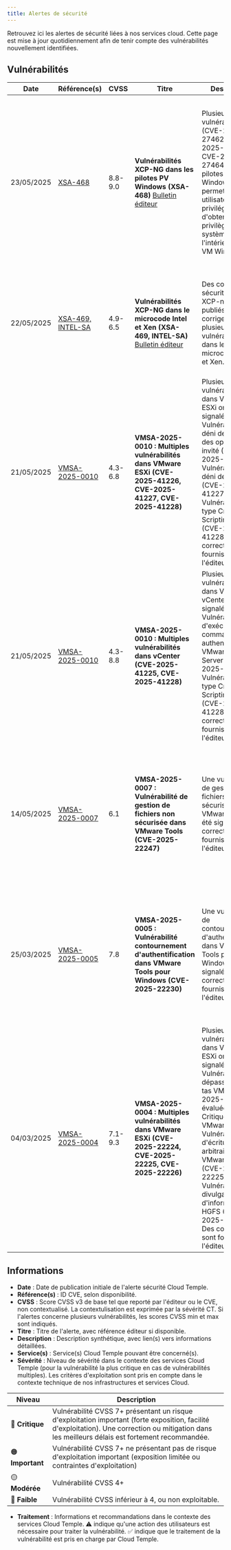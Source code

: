 ```yaml
---
title: Alertes de sécurité
---
```


Retrouvez ici les alertes de sécurité liées à nos services cloud.
Cette page est mise à jour quotidiennement afin de tenir compte des vulnérabilités nouvellement identifiées.

## Vulnérabilités

| Date | Référence(s) | CVSS | Titre | Description | Service(s) | Sévérité | Traitement |
|---------------------|-----------------|-------------|--------------|---------|-------------|----------------|-------------|
| 23/05/2025 | [XSA-468](https://xenbits.xen.org/xsa/advisory-468.html) | 8.8-9.0 | **Vulnérabilités XCP-NG dans les pilotes PV Windows (XSA-468)** [Bulletin éditeur](https://xcp-ng.org/blog/2025/05/27/xsa-468-windows-pv-driver-vulnerabilities/) | Plusieurs vulnérabilités (CVE-2025-27462, CVE-2025-27463, CVE-2025-27464) dans les pilotes PV Windows permettent à des utilisateurs non privilégiés d'obtenir des privilèges système à l'intérieur des VM Windows. | IaaS OpenSource | 🟠 Important | ⚠️ Nous vous recommandons de mettre à jour les pilotes PV Windows de vos machines virtuelles vers les versions corrigées indiquées dans le bulletin de sécurité. ✅ La mise à jour de vos instances XCP-ng est planifiée dès la validation des correctifs par Cloud Temple. |
| 22/05/2025 | [XSA-469, INTEL-SA](https://xcp-ng.org/blog/2025/05/14/may-2025-security-update-for-xcp-ng-8-2-8-3/) | 4.9-6.5 | **Vulnérabilités XCP-NG dans le microcode Intel et Xen (XSA-469, INTEL-SA)** [Bulletin éditeur](https://xcp-ng.org/blog/2025/05/14/may-2025-security-update-for-xcp-ng-8-2-8-3/) | Des correctifs sécurité pour XCP-ng ont été publiés, corrigeant plusieurs vulnérabilités dans le microcode Intel et Xen. | IaaS OpenSource | 🟡 Modérée | ✅ La mise à jour de vos instances XCP-ng est planifiée dès la validation des correctifs par Cloud Temple. Aucune action de votre part n'est nécessaire.|
| 21/05/2025 | [VMSA-2025-0010](https://support.broadcom.com/web/ecx/support-content-notification/-/external/content/SecurityAdvisories/0/25717) | 4.3-6.8 | **VMSA-2025-0010 : Multiples vulnérabilités dans VMware ESXi (CVE-2025-41226, CVE-2025-41227, CVE-2025-41228)** | Plusieurs vulnérabilités dans VMware ESXi ont été signalées : Vulnérabilité par déni de service des opérations invité (CVE-2025-41226), Vulnérabilité par déni de service (CVE-2025-41227), Vulnérabilité de type Cross Site Scripting (XSS) (CVE-2025-41228). Des correctifs sont fournis par l'éditeur. | IaaS By VMware | 🟡 Modérée | ⚠️ Nous vous recommandons de mettre à jour vos hyperviseurs. Les versions ESXi corrigées sont disponibles dès leur validation par Cloud Temple. Console vous indique les ESXi nécessitant une mise à jour. |
| 21/05/2025 | [VMSA-2025-0010](https://support.broadcom.com/web/ecx/support-content-notification/-/external/content/SecurityAdvisories/0/25717) | 4.3-8.8 | **VMSA-2025-0010 : Multiples vulnérabilités dans vCenter (CVE-2025-41225, CVE-2025-41228)** | Plusieurs vulnérabilités dans VMware vCenter ont été signalées : Vulnérabilité d'exécution de commande authentifiée de VMware vCenter Server  (CVE-2025-41225), Vulnérabilité de type Cross Site Scripting (XSS) (CVE-2025-41228). Des correctifs sont fournis par l'éditeur. | IaaS By VMware | 🟠 Important | ✅ La mise à jour de vos instances vCenter est planifiée dès la validation des correctifs par Cloud Temple. Aucune action de votre part n'est nécessaire. La mise à jour est signalée dans les notifications Console.. |
| 14/05/2025 | [VMSA-2025-0007](https://support.broadcom.com/web/ecx/support-content-notification/-/external/content/SecurityAdvisories/0/25683) | 6.1 | **VMSA-2025-0007 : Vulnérabilité de gestion de fichiers non sécurisée dans VMware Tools (CVE-2025-22247)** | Une vulnérabilité de gestion de fichiers non sécurisée dans VMware Tools a été signalée. Des correctifs sont fournis par l'éditeur. | IaaS By VMware | 🟡 Modérée | ⚠️ Nous vous recommandons de mettre à jour VMware Tools sur vos machines virtuelles. Les versions VM Tools corrigées sont embarquées dans les packages ESXi mis à disposition par Cloud Temple. |
| 25/03/2025 | [VMSA-2025-0005](https://support.broadcom.com/web/ecx/support-content-notification/-/external/content/SecurityAdvisories/0/25518) | 7.8 | **VMSA-2025-0005 : Vulnérabilité contournement d'authentification dans VMware Tools pour Windows (CVE-2025-22230)** | Une vulnérabilité de contournement d'authentification dans VMware Tools pour Windows a été signalée. Des correctifs sont fournis par l'éditeur. | IaaS By VMware | 🟠 Important | ⚠️ Nous vous recommandons de mettre à jour VMware Tools sur vos machines virtuelles. Les versions VM Tools corrigées sont embarquées dans les packages ESXi mis à disposition par Cloud Temple |
| 04/03/2025 | [VMSA-2025-0004](https://support.broadcom.com/web/ecx/support-content-notification/-/external/content/SecurityAdvisories/0/25390) | 7.1-9.3 | **VMSA-2025-0004 : Multiples vulnérabilités dans VMware ESXi (CVE-2025-22224, CVE-2025-22225, CVE-2025-22226)** | Plusieurs vulnérabilités dans VMware ESXi ont été signalées : Vulnérabilité de dépassement de tas VMCI (CVE-2025-22224) évaluée comme Critique par VMware, Vulnérabilité d'écriture arbitraire dans VMware ESXi (CVE-2025-22225), Vulnérabilité de divulgation d'informations HGFS (CVE-2025-22226). Des correctifs sont fournis par l'éditeur.  | IaaS By VMware | 🟠 Important | ⚠️ Nous vous recommandons de mettre à jour vos hyperviseurs. Les versions ESXi corrigées sont disponibles dès leur validation par Cloud Temple. Console vous indique les ESXi nécessitant une mise à jour. |

## Informations

- **Date** : Date de publication initiale de l'alerte sécurité Cloud Temple.
- **Référence(s)** : ID CVE, selon disponibilité.
- **CVSS** : Score CVSS v3 de base tel que reporté par l'éditeur ou le CVE, non contextualisé. La contextulisation est exprimée par la sévérité CT. Si l'alertes concerne plusieurs vulnérabilités, les scores CVSS min et max sont indiqués.
- **Titre** : Titre de l'alerte, avec référence éditeur si disponible.
- **Description** : Description synthétique, avec lien(s) vers informations détaillées.
- **Service(s)** : Service(s) Cloud Temple pouvant être concerné(s).
- **Sévérité** : Niveau de sévérité dans le contexte des services Cloud Temple (pour la vulnérabilité la plus critique en cas de vulnérabilités multiples). Les critères d'exploitation sont pris en compte dans le contexte technique de nos infrastructures et services Cloud.

| Niveau | Description |
|--------|-------------|
| 🔴 **Critique** | Vulnérabilité CVSS 7+ présentant un risque d'exploitation important (forte exposition, facilité d'exploitation). Une correction ou mitigation dans les meilleurs délais est fortement recommandée.|
| 🟠 **Important** | Vulnérabilité CVSS 7+ ne présentant pas de risque d'exploitation important (exposition limitée ou contraintes d'exploitation) |
| 🟡 **Modérée** | Vulnérabilité CVSS 4+ |
| 🔵 **Faible** | Vulnérabilité CVSS inférieur à 4, ou non exploitable. |

- **Traitement** : Informations et recommandations dans le contexte des services Cloud Temple. ⚠️ indique qu'une action des utilisateurs est nécessaire pour traiter la vulnérabilité. ✅ indique que le traitement de la vulnérabilité est pris en charge par Cloud Temple.
